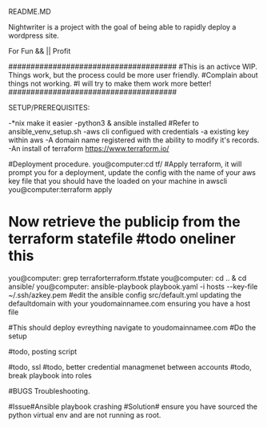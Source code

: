 README.MD

Nightwriter is a project with the goal of being able to rapidly deploy a wordpress site. 

For Fun && || Profit  

######################################
#This is an activce WIP. Things work, but the process could be more user friendly.
#Complain about things not working.
#I will try to make them work more better!
######################################

SETUP/PREREQUISITES:

-*nix make it easier
-python3 & ansible installed #Refer to ansible_venv_setup.sh
-aws cli configued with credentials
-a existing key within aws
-A domain name registered with the ability to modify it's records. 
-An install of terraform https://www.terraform.io/


#Deployment procedure. 
you@computer:cd tf/
#Apply terraform, it will prompt you for a deployment, update the config with the name of your aws key file that you should have the loaded on your machine in awscli
you@computer:terraform apply
# Now retrieve the publicip from the terraform statefile #todo oneliner this
you@computer: grep terraforterraform.tfstate
you@computer: cd .. & cd ansible/
you@computer: ansible-playbook  playbook.yaml -i hosts --key-file ~/.ssh/azkey.pem
#edit the ansible config src/default.yml updating the defaultdomain with your youdomainnamee.com ensuring you have a host file

#This should deploy evreything navigate to youdomainnamee.com 
#Do the setup 

#todo, posting script

#todo, ssl 
#todo, better credential managmenet between accounts
#todo, break playbook into roles

#BUGS Troubleshooting.

#Issue#Ansible playbook crashing 
#Solution# ensure you have sourced the python virtual env and are not running as root.







